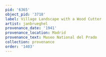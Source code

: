 ```yaml
---
pid: '6365'
object_pid: '3718'
label: Village Landscape with a Wood Cutter
artist: janbrueghel
provenance_date: '1941'
provenance_location: Madrid
provenance_text: Museo National del Prado
collection: provenance
order: '1403'
---
```

